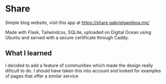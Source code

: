 # Share
Simple blog website, visit this app at https://share.gabrielgamboa.me/

Made with Flask, Tailwindcss, SQLite, uploaded on Digital Ocean using Ubuntu and served with a secure certificate through Caddy.

## What I learned
I decided to add a feature of communities which made the design really dificult to do. I should have taken this into account and looked for examples of pages that offer a similar service

